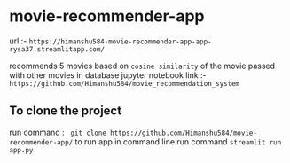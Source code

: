 # movie-recommender-app
url :- ` https://himanshu584-movie-recommender-app-app-rysa37.streamlitapp.com/ `

recommends 5 movies based on `cosine similarity` of the movie passed with other movies in database
jupyter notebook link :- ` https://github.com/Himanshu584/movie_recommendation_system `

## To clone the project 
run command : ` git clone https://github.com/Himanshu584/movie-recommender-app/`
to run app in command line run command ` streamlit run app.py `
